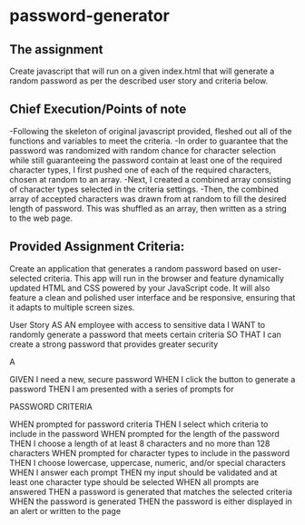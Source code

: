 # password-generator

## The assignment

Create javascript that will run on a given index.html that will generate a random password as per the described user story and criteria below.

## Chief Execution/Points of note

-Following the skeleton of original javascript provided, fleshed out all of the functions and variables to meet the criteria.
-In order to guarantee that the password was randomized with random chance for character selection while still guaranteeing the password contain at least one of the required character types, I first pushed one of each of the required characters, chosen at random to an array. -Next, I created a combined array consisting of character types selected in the criteria settings.
-Then, the combined array of accepted characters was drawn from at random to fill the desired length of password. This was shuffled as an array, then written as a string to the web page.

## Provided Assignment Criteria:

Create an application that generates a random password based on user-selected criteria. This app will run in the browser and feature dynamically updated HTML and CSS powered by your JavaScript code. It will also feature a clean and polished user interface and be responsive, ensuring that it adapts to multiple screen sizes.

User Story
AS AN employee with access to sensitive data
I WANT to randomly generate a password that meets certain criteria
SO THAT I can create a strong password that provides greater security

A

GIVEN I need a new, secure password
WHEN I click the button to generate a password
THEN I am presented with a series of prompts for 


PASSWORD CRITERIA

WHEN prompted for password criteria
THEN I select which criteria to include in the password
WHEN prompted for the length of the password
THEN I choose a length of at least 8 characters and no more than 128 characters
WHEN prompted for character types to include in the password
THEN I choose lowercase, uppercase, numeric, and/or special characters
WHEN I answer each prompt
THEN my input should be validated and at least one character type should be selected
WHEN all prompts are answered
THEN a password is generated that matches the selected criteria
WHEN the password is generated
THEN the password is either displayed in an alert or written to the page